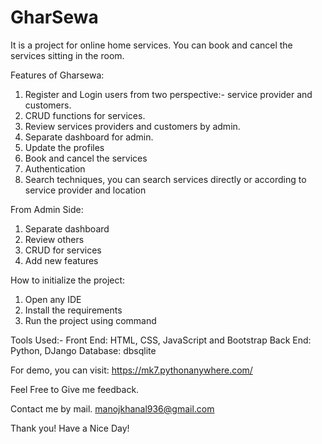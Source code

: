 # GharSewa
It is a project for online home services. You can book and cancel the services sitting in the room. 


Features of Gharsewa:
1. Register and Login users from two perspective:- service provider and customers. 
2. CRUD functions for services. 
3. Review services providers and customers by admin.
4. Separate dashboard for admin.
5. Update the profiles
6. Book and cancel the services
7. Authentication
8. Search techniques, you can search services directly or according to service provider and location

From Admin Side:
1. Separate dashboard
2. Review others
3. CRUD for services
4. Add new features

How to initialize the project:
1. Open any IDE
2. Install the requirements
3. Run the project using command

Tools Used:-
Front End: HTML, CSS, JavaScript and Bootstrap
Back End: Python, DJango 
Database: dbsqlite

For demo, you can visit:
https://mk7.pythonanywhere.com/

Feel Free to Give me feedback.

Contact me by mail. manojkhanal936@gmail.com

Thank you!
Have a Nice Day!

